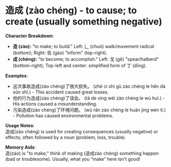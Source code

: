 # **造成 (zào chéng) - to cause; to create (usually something negative)**

**Character Breakdown**:  
- **造 (zào):** "to make; to build." Left: 辶 (chuò) walk/movement radical (bottom); Right: 告 (gào) "inform" (top-right).  
- **成 (chéng):** "to become; to accomplish." Left: 戈 (gē) "spear/halberd" (bottom-right); Top-left and center: simplified form of 丁 (dīng).

**Examples**:  
- 这次事故造成(zào chéng)了很大损失。 (zhè cì shì gù zào chéng le hěn dà sǔn shī.) - This accident caused great losses.  
- 他的行为造成(zào chéng)了误会。 (tā de xíng wéi zào chéng le wù huì.) - His actions caused a misunderstanding.  
- 污染造成(zào chéng)了环境问题。 (wū rǎn zào chéng le huán jìng wèn tí.) - Pollution has caused environmental problems.

**Usage Notes**:  
造成(zào chéng) is used for creating consequences (usually negative) or effects; often followed by a noun (problem, loss, trouble).

**Memory Aids**:  
造(zào) is "to make;" think of making (造成zào chéng) something happen (bad or troublesome). Usually, what you “make” here isn't good!
